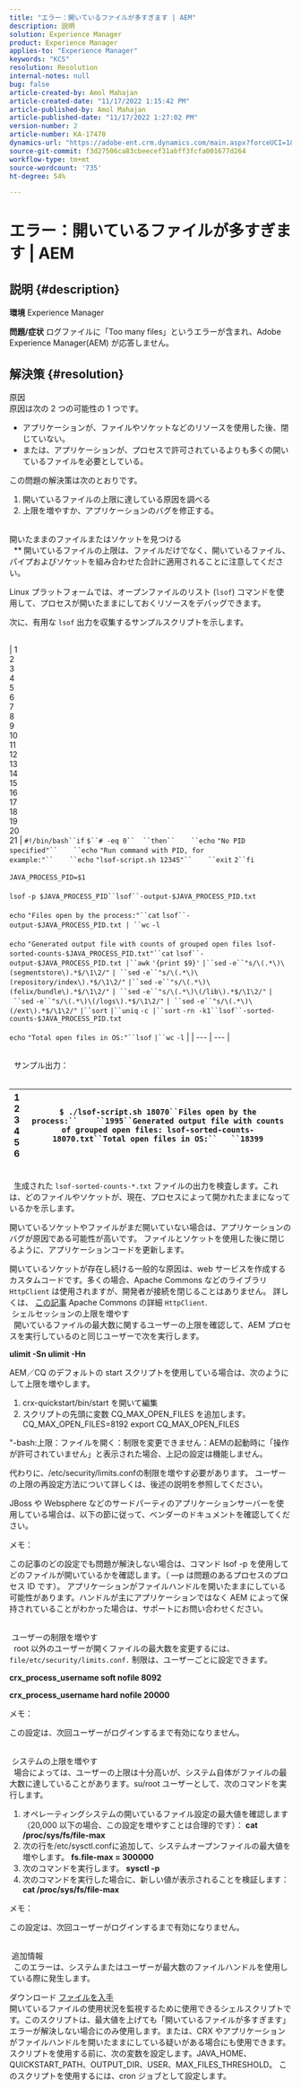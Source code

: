 ```yaml
---
title: "エラー：開いているファイルが多すぎます | AEM"
description: 説明
solution: Experience Manager
product: Experience Manager
applies-to: "Experience Manager"
keywords: "KCS"
resolution: Resolution
internal-notes: null
bug: false
article-created-by: Amol Mahajan
article-created-date: "11/17/2022 1:15:42 PM"
article-published-by: Amol Mahajan
article-published-date: "11/17/2022 1:27:02 PM"
version-number: 2
article-number: KA-17470
dynamics-url: "https://adobe-ent.crm.dynamics.com/main.aspx?forceUCI=1&pagetype=entityrecord&etn=knowledgearticle&id=59202eea-7966-ed11-9562-6045bd0061cb"
source-git-commit: f3d27506ca83cbeecef31abff3fcfa001677d264
workflow-type: tm+mt
source-wordcount: '735'
ht-degree: 54%

---
```


# エラー：開いているファイルが多すぎます | AEM

## 説明 {#description}

<b>環境</b>
Experience Manager


<b>問題/症状</b>
ログファイルに「Too many files」というエラーが含まれ、Adobe Experience Manager(AEM) が応答しません。




## 解決策 {#resolution}

原因<br>
原因は次の 2 つの可能性の 1 つです。

- アプリケーションが、ファイルやソケットなどのリソースを使用した後、閉じていない。
- または、アプリケーションが、プロセスで許可されているよりも多くの開いているファイルを必要としている。


この問題の解決策は次のとおりです。

1. 開いているファイルの上限に達している原因を調べる
2. 上限を増やすか、アプリケーションのバグを修正する。

<br>開いたままのファイルまたはソケットを見つける<br> 
\*\* 開いているファイルの上限は、ファイルだけでなく、開いているファイル、パイプおよびソケットを組み合わせた合計に適用されることに注意してください。

Linux プラットフォームでは、オープンファイルのリスト (`lsof`) コマンドを使用して、プロセスが開いたままにしておくリソースをデバッグできます。

次に、有用な `lsof` 出力を収集するサンプルスクリプトを示します。
<br> <br>

| 1<br>2<br>3<br>4<br>5<br>6<br>7<br>8<br>9<br>10<br>11<br>12<br>13<br>14<br>15<br>16<br>17<br>18<br>19<br>20<br>21 | `#!/bin/bash``if` `$``# -eq 0``  ``then``    ``echo` `"No PID specified"``    ``echo` `"Run command with PID, for example:"``    ``echo` `"lsof-script.sh 12345"``    ``exit` `2``fi`<br> <br>`JAVA_PROCESS_PID=$1`<br> <br>`lsof` `-p $JAVA_PROCESS_PID``lsof``-output-$JAVA_PROCESS_PID.txt`<br> <br>`echo` `"Files open by the process:"``cat` `lsof``-output-$JAVA_PROCESS_PID.txt | ``wc` `-l`<br> <br>`echo` `"Generated output file with counts of grouped open files lsof-sorted-counts-$JAVA_PROCESS_PID.txt"``cat` `lsof``-output-$JAVA_PROCESS_PID.txt |``awk` `'{print $9}'` `|``sed` `-e``"s/\(.*\)\(segmentstore\).*$/\1\2/"` `| ``sed` `-e``"s/\(.*\)\(repository/index\).*$/\1\2/"` `|``sed` `-e``"s/\(.*\)\(felix/bundle\).*$/\1\2/"` `| ``sed` `-e``"s/\(.*\)\(/lib\).*$/\1\2/"` `| ``sed` `-e``"s/\(.*\)\(/logs\).*$/\1\2/"` `| ``sed` `-e``"s/\(.*\)\(/ext\).*$/\1\2/"` `|``sort` `|``uniq` `-c |``sort` `-rn -k1``lsof``-sorted-counts-$JAVA_PROCESS_PID.txt`<br> <br>`echo` `"Total open files in OS:"``lsof` `|``wc` `-l` |
| --- | --- |

<br> 
サンプル出力：
<br> <br>

| 1<br>2<br>3<br>4<br>5<br>6 | `$ ./lsof-script.sh 18070``Files open by the process:``    ``1995``Generated output file with counts of grouped open files: lsof-sorted-counts-18070.txt``Total open files in OS:``   ``18399` |
| --- | --- |

<br> 
生成された `lsof-sorted-counts-*.txt` ファイルの出力を検査します。これは、どのファイルやソケットが、現在、プロセスによって開かれたままになっているかを示します。

開いているソケットやファイルがまだ開いていない場合は、アプリケーションのバグが原因である可能性が高いです。 ファイルとソケットを使用した後に閉じるように、アプリケーションコードを更新します。

開いているソケットが存在し続ける一般的な原因は、web サービスを作成するカスタムコードです。多くの場合、Apache Commons などのライブラリ `HttpClient` は使用されますが、開発者が接続を閉じることはありません。 詳しくは、 [この記事](https://stackoverflow.com/questions/43454514/proper-usage-of-apache-httpclient-and-when-to-close-it) Apache Commons の詳細 `HttpClient`.
<br> シェルセッションの上限を増やす<br> 
開いているファイルの最大数に関するユーザーの上限を確認して、AEM プロセスを実行しているのと同じユーザーで次を実行します。

<b>ulimit -Sn ulimit -Hn</b>

AEM／CQ のデフォルトの start スクリプトを使用している場合は、次のようにして上限を増やします。

1. crx-quickstart/bin/start を開いて編集
2. スクリプトの先頭に変数 CQ_MAX_OPEN_FILES を追加します。CQ_MAX_OPEN_FILES=8192 export CQ_MAX_OPEN_FILES


&quot;-bash:上限：ファイルを開く：制限を変更できません：AEMの起動時に「操作が許可されていません」と表示された場合、上記の設定は機能しません。

代わりに、/etc/security/limits.confの制限を増やす必要があります。 ユーザーの上限の再設定方法について詳しくは、後述の説明を参照してください。

JBoss や Websphere などのサードパーティのアプリケーションサーバーを使用している場合は、以下の節に従って、ベンダーのドキュメントを確認してください。

メモ：

この記事のどの設定でも問題が解決しない場合は、コマンド lsof -p を使用してどのファイルが開いているかを確認します。（ —p は問題のあるプロセスのプロセス ID です）。 アプリケーションがファイルハンドルを開いたままにしている可能性があります。ハンドルが主にアプリケーションではなく AEM によって保持されていることがわかった場合は、サポートにお問い合わせください。


<br> ユーザーの制限を増やす<br> 
root 以外のユーザーが開くファイルの最大数を変更するには、 `file/etc/security/limits.conf.` 制限は、ユーザーごとに設定できます。

<b>crx_process_username soft nofile 8092</b>

<b>crx_process_username hard nofile 20000</b>

メモ：

この設定は、次回ユーザーがログインするまで有効になりません。


<br> システムの上限を増やす<br> 
場合によっては、ユーザーの上限は十分高いが、システム自体がファイルの最大数に達していることがあります。su/root ユーザーとして、次のコマンドを実行します。

1. オペレーティングシステムの開いているファイル設定の最大値を確認します（20,000 以下の場合、この設定を増やすことは合理的です）：
   <b>cat /proc/sys/fs/file-max</b>
2. 次の行を/etc/sysctl.confに追加して、システムオープンファイルの最大値を増やします。
   <b>fs.file-max = 300000</b>
3. 次のコマンドを実行します。
   <b>sysctl -p</b>
4. 次のコマンドを実行した場合に、新しい値が表示されることを検証します：
   <b>cat /proc/sys/fs/file-max</b>


メモ：

この設定は、次回ユーザーがログインするまで有効になりません。


<br> 追加情報<br> 
このエラーは、システムまたはユーザーが最大数のファイルハンドルを使用している際に発生します。

ダウンロード
[ファイルを入手](https://helpx.adobe.com/content/dam/help/en/experience-manager/kb/TooManyOpenFiles/jcr:content/main-pars/kb_download/check_open_files.sh "check_open_files.sh") <br>開いているファイルの使用状況を監視するために使用できるシェルスクリプトです。このスクリプトは、最大値を上げても「開いているファイルが多すぎます」エラーが解決しない場合にのみ使用します。または、CRX やアプリケーションがファイルハンドルを開いたままにしている疑いがある場合にも使用できます。スクリプトを使用する前に、次の変数を設定します。JAVA_HOME、QUICKSTART_PATH、OUTPUT_DIR、USER、MAX_FILES_THRESHOLD。 このスクリプトを使用するには、cron ジョブとして設定します。
